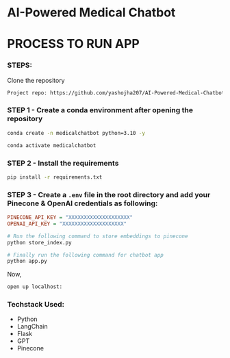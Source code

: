 # AI-Powered Medical Chatbot

# PROCESS TO RUN APP
### STEPS:

Clone the repository

```bash
Project repo: https://github.com/yashojha207/AI-Powered-Medical-Chatbot.git
```
### STEP 1 - Create a conda environment after opening the repository

```bash
conda create -n medicalchatbot python=3.10 -y
```

```bash
conda activate medicalchatbot
```


### STEP 2 - Install the requirements
```bash
pip install -r requirements.txt
```

### STEP 3 - Create a `.env` file in the root directory and add your Pinecone & OpenAI credentials as following:
```ini
PINECONE_API_KEY = "XXXXXXXXXXXXXXXXXXXX"
OPENAI_API_KEY = "XXXXXXXXXXXXXXXXXXXX"
```


```bash
# Run the following command to store embeddings to pinecone
python store_index.py
```

```bash
# Finally run the following command for chatbot app
python app.py
```

Now,
```bash
open up localhost:
```


### Techstack Used:

- Python
- LangChain
- Flask
- GPT
- Pinecone